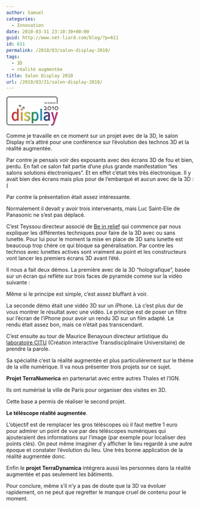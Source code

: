 ```yaml
---
author: Samuel
categories:
  - Innovation
date: 2010-03-31 23:10:30+00:00
guid: http://www.net-liard.com/blog/?p=611
id: 611
permalink: /2010/03/salon-display-2010/
tags:
  - 3D
  - réalité augmentée
title: Salon Display 2010
url: /2010/03/31/salon-display-2010/
---
```


![photo](/images/uploads/2010/03/logo-display10.gif)

Comme je travaille en ce moment sur un projet avec de la 3D, le salon Display m&#8217;a attiré pour une conférence sur l&#8217;évolution des technos 3D et la réalité augmentée.

Par contre je pensais voir des exposants avec des écrans 3D de fou et bien, perdu. En fait ce salon fait partie d&#8217;une plus grande manifestation &#8220;les salons solutions électroniques&#8221;. Et en effet c&#8217;était très très électronique. Il y avait bien des écrans mais plus pour de l&#8217;embarqué et aucun avec de la 3D :(

Par contre la présentation était assez intéressante.

<!--more-->

Normalement il devait y avoir trois intervenants, mais Luc Saint-Elie de Panasonic ne s&#8217;est pas déplacé.

C&#8217;est Teyssou directeur associé de [Be in relief](http://www.beinrelief.fr/) qui commence par nous expliquer les différentes techniques pour faire de la 3D avec ou sans lunette. Pour lui pour le moment la mise en place de 3D sans lunette est beaucoup trop chère ce qui bloque sa généralisation. Par contre les technos avec lunettes actives sont vraiment au point et les constructeurs vont lancer les premiers écrans 3D avant l&#8217;été.

Il nous a fait deux démos. La première avec de la 3D &#8220;holografique&#8221;, basée sur un écran qui reflète sur trois faces de pyramide comme sur la vidéo suivante :



Même si le principe est simple, c&#8217;est assez bluffant à voir.

La seconde démo était une vidéo 3D sur un iPhone. Là c&#8217;est plus dur de vous montrer le résultat avec une vidéo. Le principe est de poser un filtre sur l&#8217;écran de l&#8217;iPhone pour avoir un rendu 3D sur un film adapté. Le rendu était assez bon, mais ce n&#8217;était pas transcendant.

C&#8217;est ensuite au tour de Maurice Benayoun directeur artistique du [laboratoire CITU](http://citu-paragraphe.fr/) (Création interactive Transdisciplinaire Universitaire) de prendre la parole.

Sa spécialité c&#8217;est la réalité augmentée et plus particulièrement sur le thème de la ville numérique. Il va nous présenter trois projets sur ce sujet.

**Projet TerraNumerica** en partenariat avec entre autres Thales et l&#8217;IGN.

Ils ont numérisé la ville de Paris pour organiser des visites en 3D.
  
Cette base a permis de réaliser le second projet.

**Le téléscope réalité augmentée**.

L&#8217;objectif est de remplacer les gros téléscopes où il faut mettre 1 euro pour admirer un point de vue par des téléscopes numériques qui ajouteraient des informations sur l&#8217;image (par exemple pour localiser des points clés). On peut même imaginer d&#8217;y afficher le lieu regardé à une autre époque et constater l&#8217;évolution du lieu. Une très bonne application de la réalité augmentée donc.

Enfin le **projet TerraDynamica** intégrera aussi les personnes dans la réalité augmentée et pas seulement les bâtiments.

Pour conclure, même s&#8217;il n&#8217;y a pas de doute que la 3D va évoluer rapidement, on ne peut que regretter le manque cruel de contenu pour le moment.